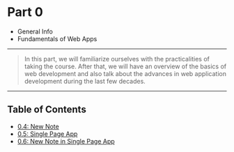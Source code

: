 # Part 0

- General Info
- Fundamentals of Web Apps

---

> In this part, we will familiarize ourselves with the practicalities of taking the course. After that, we will have an overview of the basics of web development and also talk about the advances in web application development during the last few decades.

---

## Table of Contents

- [0.4: New Note](./0.4_new_note_diagram.md)
- [0.5: Single Page App](./0.5_single_page_app_diagram.md)
- [0.6: New Note in Single Page App](./0.6_new_note_in_single_page_app_diagram.md)
